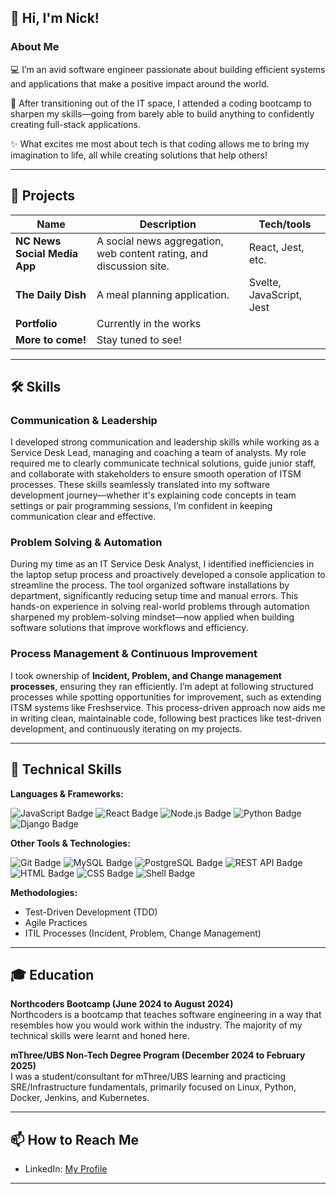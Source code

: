 ## 👋 Hi, I'm Nick!

### About Me
💻 I’m an avid software engineer passionate about building efficient systems and applications that make a positive impact around the world.

🚀 After transitioning out of the IT space, I attended a coding bootcamp to sharpen my skills—going from barely able to build anything to confidently creating full-stack applications.

✨ What excites me most about tech is that coding allows me to bring my imagination to life, all while creating solutions that help others!

---

## 🚀 Projects

| Name                         | Description                                                        | Tech/tools        |
| ---------------------------- | ------------------------------------------------------------------ | ----------------- |
| **NC News Social Media App** | A social news aggregation, web content rating, and discussion site. | React, Jest, etc. |
| **The Daily Dish**           | A meal planning application.                                       | Svelte, JavaScript, Jest |
| **Portfolio**                | Currently in the works                                             |                   |
| **More to come!**            | Stay tuned to see!                                                 |                   |

---

## 🛠️ Skills

### Communication & Leadership
I developed strong communication and leadership skills while working as a Service Desk Lead, managing and coaching a team of analysts. My role required me to clearly communicate technical solutions, guide junior staff, and collaborate with stakeholders to ensure smooth operation of ITSM processes. These skills seamlessly translated into my software development journey—whether it's explaining code concepts in team settings or pair programming sessions, I’m confident in keeping communication clear and effective.

### Problem Solving & Automation
During my time as an IT Service Desk Analyst, I identified inefficiencies in the laptop setup process and proactively developed a console application to streamline the process. The tool organized software installations by department, significantly reducing setup time and manual errors. This hands-on experience in solving real-world problems through automation sharpened my problem-solving mindset—now applied when building software solutions that improve workflows and efficiency.

### Process Management & Continuous Improvement
I took ownership of **Incident, Problem, and Change management processes**, ensuring they ran efficiently. I’m adept at following structured processes while spotting opportunities for improvement, such as extending ITSM systems like Freshservice. This process-driven approach now aids me in writing clean, maintainable code, following best practices like test-driven development, and continuously iterating on my projects.

---

## 🧰 Technical Skills

**Languages & Frameworks:**

<p align="left">
  <img src="https://img.shields.io/badge/JavaScript-F7DF1E?logo=javascript&logoColor=black" alt="JavaScript Badge"/>
  <img src="https://img.shields.io/badge/React-61DAFB?logo=react&logoColor=black" alt="React Badge"/>
  <img src="https://img.shields.io/badge/Node.js-339933?logo=node.js&logoColor=white" alt="Node.js Badge"/>
  <img src="https://img.shields.io/badge/Python-3776AB?logo=python&logoColor=white" alt="Python Badge"/>
  <img src="https://img.shields.io/badge/Django-092E20?logo=django&logoColor=white" alt="Django Badge"/>
</p>

**Other Tools & Technologies:**

<p align="left">
  <img src="https://img.shields.io/badge/Git-F05032?logo=git&logoColor=white" alt="Git Badge"/>
  <img src="https://img.shields.io/badge/MySQL-4479A1?logo=mysql&logoColor=white" alt="MySQL Badge"/>
  <img src="https://img.shields.io/badge/PostgreSQL-4169E1?logo=postgresql&logoColor=white" alt="PostgreSQL Badge"/>
  <img src="https://img.shields.io/badge/REST%20API-005571?logo=api&logoColor=white" alt="REST API Badge"/>
  <img src="https://img.shields.io/badge/HTML5-E34F26?logo=html5&logoColor=white" alt="HTML Badge"/>
  <img src="https://img.shields.io/badge/CSS3-1572B6?logo=css3&logoColor=white" alt="CSS Badge"/>
  <img src="https://img.shields.io/badge/Shell%20Scripting-4EAA25?logo=gnu-bash&logoColor=white" alt="Shell Badge"/>
</p>

**Methodologies:**

- Test-Driven Development (TDD)
- Agile Practices
- ITIL Processes (Incident, Problem, Change Management)

---

## 🎓 Education

**Northcoders Bootcamp (June 2024 to August 2024)**  
Northcoders is a bootcamp that teaches software engineering in a way that resembles how you would work within the industry. The majority of my technical skills were learnt and honed here.

**mThree/UBS Non-Tech Degree Program (December 2024 to February 2025)**  
I was a student/consultant for mThree/UBS learning and practicing SRE/Infrastructure fundamentals, primarily focused on Linux, Python, Docker, Jenkins, and Kubernetes.

---

## 📫 How to Reach Me

- LinkedIn: [My Profile](https://www.linkedin.com/in/nicholaswilson7/)

---

